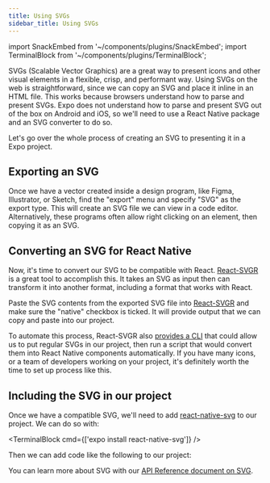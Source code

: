 ```yaml
---
title: Using SVGs
sidebar_title: Using SVGs
---
```


import SnackEmbed from '~/components/plugins/SnackEmbed';
import TerminalBlock from '~/components/plugins/TerminalBlock';

SVGs (Scalable Vector Graphics) are a great way to present icons and other visual elements in a flexible, crisp, and performant way. Using SVGs on the web is straightforward, since we can copy an SVG and place it inline in an HTML file. This works because browsers understand how to parse and present SVGs. Expo does not understand how to parse and present SVG out of the box on Android and iOS, so we'll need to use a React Native package and an SVG converter to do so.

Let's go over the whole process of creating an SVG to presenting it in a Expo project.

## Exporting an SVG

Once we have a vector created inside a design program, like Figma, Illustrator, or Sketch, find the "export" menu and specify "SVG" as the export type. This will create an SVG file we can view in a code editor. Alternatively, these programs often allow right clicking on an element, then copying it as an SVG.

## Converting an SVG for React Native

Now, it's time to convert our SVG to be compatible with React. [React-SVGR](https://react-svgr.com/playground/?native=true) is a great tool to accomplish this. It takes an SVG as input then can transform it into another format, including a format that works with React.

Paste the SVG contents from the exported SVG file into [React-SVGR](https://react-svgr.com/playground/?native=true) and make sure the "native" checkbox is ticked. It will provide output that we can copy and paste into our project.

To automate this process, React-SVGR also [provides a CLI](https://react-svgr.com/docs/cli/) that could allow us to put regular SVGs in our project, then run a script that would convert them into React Native components automatically. If you have many icons, or a team of developers working on your project, it's definitely worth the time to set up process like this.

## Including the SVG in our project

Once we have a compatible SVG, we'll need to add [react-native-svg](https://github.com/react-native-svg/react-native-svg) to our project. We can do so with:

<TerminalBlock cmd={['expo install react-native-svg']} />

Then we can add code like the following to our project:

<SnackEmbed snackId="@jonsamp/react-native-svg-example" preview platform="web" />

You can learn more about SVG with our [API Reference document on SVG](/versions/latest/sdk/svg/).
